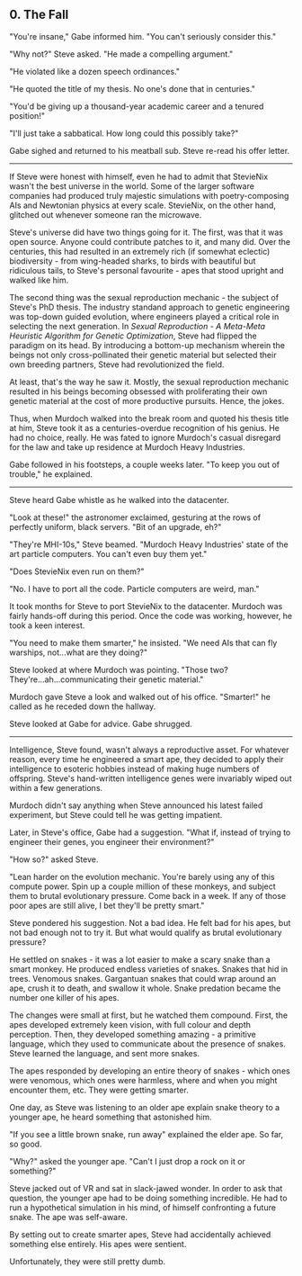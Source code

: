 ## 0. The Fall

"You're insane," Gabe informed him. "You can't seriously consider this."

"Why not?" Steve asked. "He made a compelling argument."

"He violated like a dozen speech ordinances."

"He quoted the title of my thesis. No one's done that in centuries."

"You'd be giving up a thousand-year academic career and a tenured position!"

"I'll just take a sabbatical. How long could this possibly take?"

Gabe sighed and returned to his meatball sub. Steve re-read his offer letter.

---

If Steve were honest with himself, even he had to admit that StevieNix wasn't the best universe in the world. Some of the larger software companies had produced truly majestic simulations with poetry-composing AIs and Newtonian physics at every scale. StevieNix, on the other hand, glitched out whenever someone ran the microwave.

Steve's universe did have two things going for it. The first, was that it was open source. Anyone could contribute patches to it, and many did. Over the centuries, this had resulted in an extremely rich (if somewhat eclectic) biodiversity - from wing-headed sharks, to birds with beautiful but ridiculous tails, to Steve's personal favourite - apes that stood upright and walked like him.

The second thing was the sexual reproduction mechanic - the subject of Steve's PhD thesis. The industry standand approach to genetic engineering was top-down guided evolution, where engineers played a critical role in selecting the next generation. In _Sexual Reproduction - A Meta-Meta Heuristic Algorithm for Genetic Optimization_, Steve had flipped the paradigm on its head. By introducing a bottom-up mechanism wherein the beings not only cross-pollinated their genetic material but selected their own breeding partners, Steve had revolutionized the field.

At least, that's the way he saw it. Mostly, the sexual reproduction mechanic resulted in his beings becoming obsessed with proliferating their own genetic material at the cost of more productive pursuits. Hence, the jokes.

Thus, when Murdoch walked into the break room and quoted his thesis title at him, Steve took it as a centuries-overdue recognition of his genius. He had no choice, really. He was fated to ignore Murdoch's casual disregard for the law and take up residence at Murdoch Heavy Industries.

Gabe followed in his footsteps, a couple weeks later. "To keep you out of trouble," he explained.

---

Steve heard Gabe whistle as he walked into the datacenter.

"Look at these!" the astronomer exclaimed, gesturing at the rows of perfectly uniform, black servers. "Bit of an upgrade, eh?"

"They're MHI-10s," Steve beamed. "Murdoch Heavy Industries' state of the art particle computers. You can't even buy them yet."

"Does StevieNix even run on them?"

"No. I have to port all the code. Particle computers are weird, man."

It took months for Steve to port StevieNix to the datacenter. Murdoch was fairly hands-off during this period. Once the code was working, however, he took a keen interest.

"You need to make them smarter," he insisted. "We need AIs that can fly warships, not...what are they doing?"

Steve looked at where Murdoch was pointing. "Those two? They're...ah...communicating their genetic material."

Murdoch gave Steve a look and walked out of his office. "Smarter!" he called as he receded down the hallway.

Steve looked at Gabe for advice. Gabe shrugged.

---

Intelligence, Steve found, wasn't always a reproductive asset. For whatever reason, every time he engineered a smart ape, they decided to apply their intelligence to esoteric hobbies instead of making huge numbers of offspring. Steve's hand-written intelligence genes were invariably wiped out within a few generations.

Murdoch didn't say anything when Steve announced his latest failed experiment, but Steve could tell he was getting impatient.

Later, in Steve's office, Gabe had a suggestion. "What if, instead of trying to engineer their genes, you engineer their environment?"

"How so?" asked Steve.

"Lean harder on the evolution mechanic. You're barely using any of this compute power. Spin up a couple million of these monkeys, and subject them to brutal evolutionary pressure. Come back in a week. If any of those poor apes are still alive, I bet they'll be pretty smart."

Steve pondered his suggestion. Not a bad idea. He felt bad for his apes, but not bad enough not to try it. But what would qualify as brutal evolutionary pressure?

He settled on snakes - it was a lot easier to make a scary snake than a smart monkey. He produced endless varieties of snakes. Snakes that hid in trees. Venomous snakes. Gargantuan snakes that could wrap around an ape, crush it to death, and swallow it whole. Snake predation became the number one killer of his apes.

The changes were small at first, but he watched them compound. First, the apes developed extremely keen vision, with full colour and depth perception. Then, they developed something amazing - a primitive language, which they used to communicate about the presence of snakes. Steve learned the language, and sent more snakes.

The apes responded by developing an entire theory of snakes - which ones were venomous, which ones were harmless, where and when you might encounter them, etc. They were getting smarter.

One day, as Steve was listening to an older ape explain snake theory to a younger ape, he heard something that astonished him.

"If you see a little brown snake, run away" explained the elder ape. So far, so good.

"Why?" asked the younger ape. "Can't I just drop a rock on it or something?"

Steve jacked out of VR and sat in slack-jawed wonder. In order to ask that question, the younger ape had to be doing something incredible. He had to run a hypothetical simulation in his mind, of himself confronting a future snake. The ape was self-aware.

By setting out to create smarter apes, Steve had accidentally achieved something else entirely. His apes were sentient.

Unfortunately, they were still pretty dumb.
